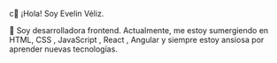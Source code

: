 c👋 ¡Hola! Soy Evelin Véliz.


🌱 Soy desarrolladora frontend. Actualmente, me estoy sumergiendo en HTML, CSS , JavaScript , React , Angular y siempre estoy ansiosa por aprender nuevas tecnologías.
